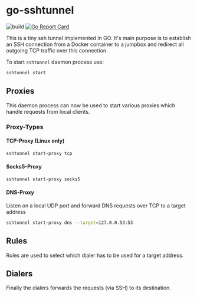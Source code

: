 # go-sshtunnel

![build](https://github.com/dueckminor/go-sshtunnel/workflows/build/badge.svg)
[![Go Report Card](https://goreportcard.com/badge/github.com/dueckminor/go-sshtunnel)](https://goreportcard.com/report/github.com/dueckminor/go-sshtunnel)

This is a tiny ssh tunnel implemented in GO. It's main purpose is to establish an SSH connection from a Docker container to a jumpbox and redirect all outgoing TCP traffic over this connection.

To start `sshtunnel` daemon process use:

```bash
sshtunnel start
```

## Proxies

This daemon process can now be used to start various proxies which handle
requests from local clients.

### Proxy-Types

#### TCP-Proxy (Linux only)

```bash
sshtunnel start-proxy tcp
```

#### Socks5-Proxy

```bash
sshtunnel start-proxy socks5
```

#### DNS-Proxy

Listen on a local UDP port and forward DNS requests over TCP to a target address

```bash
sshtunnel start-proxy dns --target=127.0.0.53:53
```

## Rules

Rules are used to select which dialer has to be used for a target address.

## Dialers

Finally the dialers forwards the requests (via SSH) to its destination.
